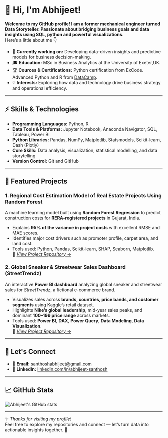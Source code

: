 # 👋 Hi, I'm Abhijeet!  

**Welcome to my GitHub profile! I am a former mechanical engineer turned Data Storyteller. Passionate about bridging business goals and data insights using SQL, python and powerful visualizations**.  
Here’s a little about me 👇  

- 🔭 **Currently working on:** Developing data-driven insights and predictive models for business decision-making.   
- 🎓 **Education:** MSc in Business Analytics at the University of Exeter,UK.  
- 🏆 **Cources & Certifications:** Python certification from ExCode. Advanced Python and R from [DataCamp](https://www.datacamp.com/).
- 💡 **Interests:** Exploring how data and technology drive business strategy and operational efficiency.  

---

## ⚡ Skills & Technologies  

- **Programming Languages:** Python, R  
- **Data Tools & Platforms:** Jupyter Notebook, Anaconda Navigator, SQL, Tableau, Power BI  
- **Python Libraries:** Pandas, NumPy, Matplotlib, Statsmodels, Scikit-learn, Dash (Plotly)  
- **Core Skills:** Data analysis, visualization, statistical modelling, and data storytelling  
- **Version Control:** Git and GitHub  

---

## 🧩 Featured Projects  

### 1. Regional Cost Estimation Model of Real Estate Projects Using Random Forest 
A machine learning model built using **Random Forest Regression** to predict construction costs for **RERA-registered projects** in Gujarat, India.  
- Explains **95% of the variance in project costs** with excellent RMSE and MAE scores.  
- Identifies major cost drivers such as promoter profile, carpet area, and land cost.  
- Tools used: Python, Pandas, Scikit-learn, SHAP, Seaborn, Matplotlib.  
📘 *[View Project Repository →](https://github.com/Abhijeet-Santhosh/Predicting-Construction-Project-Costs-Using-Machine-Learning/blob/main/README.md)*  

### 2. Global Sneaker & Streetwear Sales Dashboard (StreetTrendz)  
An interactive **Power BI dashboard** analyzing global sneaker and streetwear sales for *StreetTrendz*, a fictional e-commerce brand.  
- Visualizes sales across **brands, countries, price bands, and customer segments** using Kaggle’s retail dataset.  
- Highlights **Nike’s global leadership**, mid-year sales peaks, and dominant **$100–$199 price range** across markets.  
- Tools used: **Power BI**, **DAX**, **Power Query**, **Data Modeling**, **Data Visualization**.  
📘 *[View Project Repository →](https://github.com/Abhijeet-Santhosh/StreetTrendz-Sales-Dashboard--PowerBI-/blob/main/README.md)*  

---

## 🤝 Let's Connect  

- 📧 **Email:** [santhoshabhijeet@gmail.com](mailto:santhosabhijeet@gmail.com)  
- 💼 **LinkedIn:** [linkedin.com/in/abhijeet-santhosh](https://www.linkedin.com/in/abhijeet-santhosh-3a8253293/)  

---

## 📈 GitHub Stats  

![Abhijeet's GitHub stats](https://github-readme-stats.vercel.app/api?username=Abhijeet-Santhosh&show_icons=true&theme=radical)

---

✨ *Thanks for visiting my profile!*  
Feel free to explore my repositories and connect — let’s turn data into actionable insights together. 🚀
